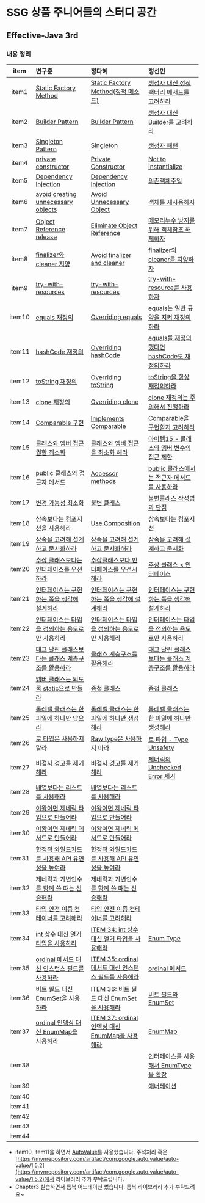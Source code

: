# SSG 상품 주니어들의 스터디 공간

## Effective-Java 3rd

### 내용 정리

| item | 변구훈 | 정다혜 | 정선민 |
| :----: | :------ | :------ | :------ |
|   item1   | [Static Factory Method](https://insight-bgh.tistory.com/367) | [Static Factory Method(정적 메소드)](https://github.com/dh00023/TIL/blob/master/Java/effective_java/2021-01-12-static-factory-methods.md)       |[생성자 대신 정적 팩터리 메서드를 고려하라](https://mongsil1025.github.io/book/effective-java/item1/) |
|   item2   | [Builder Pattern](https://insight-bgh.tistory.com/370) | [Builder Pattern](https://github.com/dh00023/TIL/blob/master/Java/effective_java/2021-01-13-builder-pattern.md)|[생성자 대신 Builder를 고려하라](https://mongsil1025.github.io/book/effective-java/item2/) |
|   item3   | [Singleton Pattern](https://insight-bgh.tistory.com/373)        | [Singleton](https://github.com/dh00023/TIL/blob/master/Java/effective_java/2021-01-14-singleton.md)|[생성자 패턴](https://mongsil1025.github.io/book/effective-java/item3/)        |
|   item4   | [private constructor](https://insight-bgh.tistory.com/374)        | [Private Constructor](https://github.com/dh00023/TIL/blob/master/Java/effective_java/2021-01-16-private-constructor.md)         |[Not to Instantialize](https://mongsil1025.github.io/book/effective-java/item4/)        |
|   item5   | [Dependency Injection](https://insight-bgh.tistory.com/374)        | [Dependency Injection](https://github.com/dh00023/TIL/blob/master/Java/effective_java/2021-01-16-dependency-injection.md)         |[의존객체주입](https://mongsil1025.github.io/book/effective-java/item5/)        |
|   item6   | [avoid creating unnecessary objects](https://insight-bgh.tistory.com/376)        | [Avoid Unnecessary Object](https://github.com/dh00023/TIL/blob/master/Java/effective_java/2021-01-22-avoid-unnecessary-object.md) |[객체를 재사용하자](https://mongsil1025.github.io/book/effective-java/item6/)        |
|   item7   | [Object Reference release](https://insight-bgh.tistory.com/377)        | [Eliminate Object Reference](https://github.com/dh00023/TIL/blob/master/Java/effective_java/2021-01-22-eliminate-object-reference.md) |[메모리누수 방지를 위해 객체참조 해제하자](https://mongsil1025.github.io/book/effective-java/item7/)        |
|   item8   | [finalizer와 cleaner 지양](https://insight-bgh.tistory.com/384)        | [Avoid finalizer and cleaner](https://github.com/dh00023/TIL/blob/master/Java/effective_java/2021-01-25-avoid-finalizer-and-cleaner.md) |[finalizer와cleaner를 지양하자](https://mongsil1025.github.io/book/effective-java/item8/)        |
|   item9   | [try-with-resources](https://insight-bgh.tistory.com/386)        | [try-with-resources](https://github.com/dh00023/TIL/blob/master/Java/effective_java/2021-01-25-try-with-resources.md) |[try-with-resource를 사용하자](https://mongsil1025.github.io/book/effective-java/item9/)        |
|   item10   | [equals 재정의](https://insight-bgh.tistory.com/385)        |[Overriding equals](https://github.com/dh00023/TIL/blob/master/Java/effective_java/2021-02-01-overriding-equals.md)        |[equals는 일반 규약을 지켜 재정의하라](https://mongsil1025.github.io/book/effective-java/item10/)         |
|   item11   | [hashCode 재정의](https://insight-bgh.tistory.com/387)        |[Overriding hashCode](https://github.com/dh00023/TIL/blob/master/Java/effective_java/2021-02-02-overriding-hashCode.md) |[equals를 재정의했다면 hashCode도 재정의하라](https://mongsil1025.github.io/book/effective-java/item11/)         |
|   item12   | [toString 재정의](https://insight-bgh.tistory.com/388)        |  [Overriding toString](https://github.com/dh00023/TIL/blob/master/Java/effective_java/2021-02-03-overriding-toString.md)      |[toString을 항상 재정의하라](https://mongsil1025.github.io/book/effective-java/item12/)         |
|   item13   | [clone 재정의](https://insight-bgh.tistory.com/394)        | [Overriding clone](https://github.com/dh00023/TIL/blob/master/Java/effective_java/2021-02-03-overriding-clone-judiciously.md)       |[clone 재정의는 주의해서 진행하라](https://mongsil1025.github.io/book/effective-java/item13/)         |
|   item14   | [Comparable 구현](https://insight-bgh.tistory.com/396)        |[Implements Comparable](https://github.com/dh00023/TIL/blob/master/Java/effective_java/2021-02-04-comparable.md)        |[Comparable을 구현할지 고려하라](https://mongsil1025.github.io/book/effective-java/item14/)|
|   item15   | [클래스와 멤버 접근 권한 최소화](https://insight-bgh.tistory.com/399)        |  [클래스와 멤버 접근을 최소화 해라](https://github.com/dh00023/TIL/blob/master/Java/effective_java/2021-02-11-minimize-class-and-memeber.md)      |[아이템15 - 클래스와 멤버 변수의 접근 제한](https://mongsil1025.github.io/book/effective-java/item15/)         |
|   item16   | [public 클래스와 접근자 메서드](https://insight-bgh.tistory.com/400)        |[Accessor methods](https://github.com/dh00023/TIL/blob/master/Java/effective_java/2021-02-11-use-accessor-method.md)|[public 클래스에서는 접근자 메서드를 사용하라](https://mongsil1025.github.io/book/effective-java/item16/)         |
|   item17   | [변경 가능성 최소화](https://insight-bgh.tistory.com/401)        |[불변 클래스](https://github.com/dh00023/TIL/blob/master/Java/effective_java/2021-02-11-minimize-mutability.md)|[불변클래스 작성법과 단점](https://mongsil1025.github.io/book/effective-java/item17/)         |
|   item18   | [상속보다는 컴포지션을 사용해라](https://insight-bgh.tistory.com/402)        |[Use Composition](https://github.com/dh00023/TIL/blob/master/Java/effective_java/2021-02-12-use-composition.md)|[상속보다는 컴포지션](https://mongsil1025.github.io/book/effective-java/item18/)         |
|   item19   | [상속을 고려해 설계하고 문서화하라](https://insight-bgh.tistory.com/404)        |[상속을 고려해 설계하고 문서화해라](https://github.com/dh00023/TIL/blob/master/Java/effective_java/2021-02-13-design-inheirtance.md)|[상속을 고려해 설계하고 문서화](https://mongsil1025.github.io/book/effective-java/item19/)         |
|   item20   | [추상 클래스보다는 인터페이스를 우선하라](https://insight-bgh.tistory.com/405)        |[추상클래스보다 인터페이스를 우선시해라](https://github.com/dh00023/TIL/blob/master/Java/effective_java/2021-02-13-prefer-interface.md)| [추상 클래스 < 인터페이스](https://mongsil1025.github.io/book/effective-java/item20/)        |
|   item21   | [인터페이스는 구현하는 쪽을 생각해 설계하라](https://insight-bgh.tistory.com/406)        |[인터페이스는 구현하는 쪽을 생각해 설계해라](https://github.com/dh00023/TIL/blob/master/Java/effective_java/2021-02-13-design-interface-for-posterity.md)|[인터페이스는 구현하는 쪽을 생각해 설계하라](https://mongsil1025.github.io/book/effective-java/item21/)         |
|   item22   | [인터페이스는 타입을 정의하는 용도로만 사용하라](https://insight-bgh.tistory.com/407)        |[인터페이스는 타입을 정의하는 용도로만 사용해라](https://github.com/dh00023/TIL/blob/master/Java/effective_java/2021-02-13-use-interface-to-define-type.md)|[인터페이스는 타입을 정의하는 용도로만 사용하라](https://mongsil1025.github.io/book/effective-java/item22/)         |
|   item23   | [태그 달린 클래스보다는 클래스 계층구조를 활용하라](https://insight-bgh.tistory.com/408)        |[클래스 계층구조를 활용해라](https://github.com/dh00023/TIL/blob/master/Java/effective_java/2021-02-14-use-class-hirarchies.md)|[태그 달린 클래스보다는 클래스 계층구조를 활용하라](https://mongsil1025.github.io/book/effective-java/item23/)         |
|   item24   | [멤버 클래스는 되도록 static으로 만들라](https://insight-bgh.tistory.com/409)        |[중첩 클래스](https://github.com/dh00023/TIL/blob/master/Java/effective_java/2021-02-14-favor-static-memeber.md)|[중첩 클래스](https://mongsil1025.github.io/book/effective-java/item24/)          |
|   item25   | [톱레밸 클래스는 한 파일에 하나만 담으라](https://insight-bgh.tistory.com/410)        |[톱레벨 클래스는 한 파일에 하나만 생성해라](https://github.com/dh00023/TIL/blob/master/Java/effective_java/2021-02-14-limit-single-top-level-class.md)|[톱레벨 클래스는 한 파일에 하나만 생성해라](https://mongsil1025.github.io/book/effective-java/item25/)         |
|   item26   | [로 타입은 사용하지 말라](https://insight-bgh.tistory.com/412)   |  [Raw type은 사용하지 마라](Java/effective_java/2021-05-19-generic-dont-use-raw-type.md) | [로 타입 - Type Unsafety](https://mongsil1025.github.io/book/effective-java/item26/)   |
|   item27   | [비검사 경고를 제거해라](https://insight-bgh.tistory.com/419)   | [비검사 경고를 제거해라](Java/effective_java/2021-05-20-remove-unchecked-warning.md) |[제너릭의 Unchecked Error 제거](https://mongsil1025.github.io/book/effective-java/item27/)    |
|   item28   | [배열보다는 리스트를 사용해라](https://insight-bgh.tistory.com/420)   | [배열보다는 리스트를 사용해라](Java/effective_java/2021-05-21-use-list-rather-than-array.md) |    |
|   item29   | [이왕이면 제네릭 타입으로 만들어라](https://insight-bgh.tistory.com/421)  | [이왕이면 제네릭 타입으로 만들어라](Java/effective_java/2021-05-22-make-generic-type.md)  |    |
|   item30   | [이왕이면 제네릭 메서드로 만들어라](https://insight-bgh.tistory.com/422)   | [이왕이면 제네릭 메서드로 만들어라](https://github.com/dh00023/TIL/blob/master/Java/effective_java/2021-05-29-make-generic-method.md)  |    |
|   item31   | [한정적 와일드카드를 사용해 API 유연성을 높여라](https://insight-bgh.tistory.com/423)   | [한정적 와일드카드를 사용해 API 유연성을 높여라](https://github.com/dh00023/TIL/blob/master/Java/effective_java/2021-05-30-use-bounded-wildcards.md)  |    |
|   item32   | [제네릭과 가변인수를 함께 쓸 때는 신중해라](https://insight-bgh.tistory.com/424)   | [제네릭과 가변인수를 함께 쓸 때는 신중해라](https://github.com/dh00023/TIL/blob/master/Java/effective_java/2021-05-30-careful-when-using-generic-and-varargs.md)  |    |
|   item33   | [타입 안전 이종 컨테이너를 고려해라](https://insight-bgh.tistory.com/425)   | [타입 안전 이종 컨테이너를 고려해라](https://github.com/dh00023/TIL/blob/master/Java/effective_java/2021-05-31-consider-type-safe-heterogeneous-container.md)  |    |
|   item34   | [int 상수 대신 열거 타입을 사용하라](https://insight-bgh.tistory.com/426)   | [ITEM 34: int 상수 대신 열거 타입을 사용해라](https://github.com/dh00023/TIL/blob/master/Java/effective_java/2021-06-05-use-enum-type.md)  |[Enum Type](https://mongsil1025.github.io/book/effective-java/item34/)    |
|   item35   | [ordinal 메서드 대신 인스턴스 필드를 사용하라](https://insight-bgh.tistory.com/427)   | [ITEM 35: ordinal 메서드 대신 인스턴스 필드를 사용해라](https://github.com/dh00023/TIL/blob/master/Java/effective_java/2021-06-06-use-instant-field.md)   |[ordinal 메서드](https://mongsil1025.github.io/book/effective-java/item35/)    |
|   item36   | [비트 필드 대신 EnumSet을 사용하라](https://insight-bgh.tistory.com/428)   | [ITEM 36: 비트 필드 대신 EnumSet을 사용해라](https://github.com/dh00023/TIL/blob/master/Java/effective_java/2021-06-06-use-enumset.md)  |[비트 필드와 EnumSet](https://mongsil1025.github.io/book/effective-java/item36/)    |
|   item37   | [ordinal 인덱싱 대신 EnumMap을 사용하라](https://insight-bgh.tistory.com/429)   | [ITEM 37: ordinal 인덱싱 대신 EnumMap을 사용해라](https://github.com/dh00023/TIL/blob/master/Java/effective_java/2021-06-06-use-enummap.md)  |[EnumMap](https://mongsil1025.github.io/book/effective-java/item37/)    |
|   item38   |    |   |[인터페이스를 사용해서 EnumType을 확장](https://mongsil1025.github.io/book/effective-java/item38/)    |
|   item39   |    |   |[애너테이션](https://mongsil1025.github.io/book/effective-java/item39/)    |
|   item40   |    |   |    |
|   item41   |    |   |    |
|   item42   |    |   |    |
|   item43   |    |   |    |
|   item44   |    |   |    |


- item10, item11을 하면서 [AutoValue](https://github.com/dh00023/TIL/blob/master/Java/%EC%8B%AC%ED%99%94/2020-02-02-autoValue.md)를 사용했습니다. 주석처리 혹은 [https://mvnrepository.com/artifact/com.google.auto.value/auto-value/1.5.2](https://mvnrepository.com/artifact/com.google.auto.value/auto-value/1.5.2)에서 라이브러리 추가 부탁드립니다.
- Chapter3 실습하면서 롬복 어노테이션 썼습니다. 롬복 라이브러리 추가 부탁드려요~